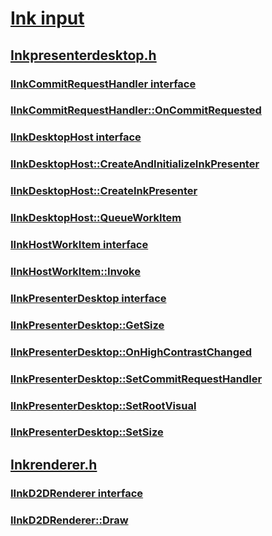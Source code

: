 # [Ink input](index.md)
## [Inkpresenterdesktop.h](../inkpresenterdesktop/index.md)
### [IInkCommitRequestHandler interface](../inkpresenterdesktop/nn-inkpresenterdesktop-iinkcommitrequesthandler.md)
### [IInkCommitRequestHandler::OnCommitRequested](../inkpresenterdesktop/nf-inkpresenterdesktop-iinkcommitrequesthandler-oncommitrequested.md)
### [IInkDesktopHost interface](../inkpresenterdesktop/nn-inkpresenterdesktop-iinkdesktophost.md)
### [IInkDesktopHost::CreateAndInitializeInkPresenter](../inkpresenterdesktop/nf-inkpresenterdesktop-iinkdesktophost-createandinitializeinkpresenter.md)
### [IInkDesktopHost::CreateInkPresenter](../inkpresenterdesktop/nf-inkpresenterdesktop-iinkdesktophost-createinkpresenter.md)
### [IInkDesktopHost::QueueWorkItem](../inkpresenterdesktop/nf-inkpresenterdesktop-iinkdesktophost-queueworkitem.md)
### [IInkHostWorkItem interface](../inkpresenterdesktop/nn-inkpresenterdesktop-iinkhostworkitem.md)
### [IInkHostWorkItem::Invoke](../inkpresenterdesktop/nf-inkpresenterdesktop-iinkhostworkitem-invoke.md)
### [IInkPresenterDesktop interface](../inkpresenterdesktop/nn-inkpresenterdesktop-iinkpresenterdesktop.md)
### [IInkPresenterDesktop::GetSize](../inkpresenterdesktop/nf-inkpresenterdesktop-iinkpresenterdesktop-getsize.md)
### [IInkPresenterDesktop::OnHighContrastChanged](../inkpresenterdesktop/nf-inkpresenterdesktop-iinkpresenterdesktop-onhighcontrastchanged.md)
### [IInkPresenterDesktop::SetCommitRequestHandler](../inkpresenterdesktop/nf-inkpresenterdesktop-iinkpresenterdesktop-setcommitrequesthandler.md)
### [IInkPresenterDesktop::SetRootVisual](../inkpresenterdesktop/nf-inkpresenterdesktop-iinkpresenterdesktop-setrootvisual.md)
### [IInkPresenterDesktop::SetSize](../inkpresenterdesktop/nf-inkpresenterdesktop-iinkpresenterdesktop-setsize.md)
## [Inkrenderer.h](../inkrenderer/index.md)
### [IInkD2DRenderer interface](../inkrenderer/nn-inkrenderer-iinkd2drenderer.md)
### [IInkD2DRenderer::Draw](../inkrenderer/nf-inkrenderer-iinkd2drenderer-draw.md)
